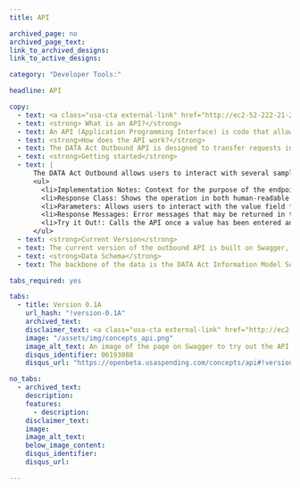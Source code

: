 ```yaml
---
title: API

archived_page: no
archived_page_text:
link_to_archived_designs:
link_to_active_designs:

category: "Developer Tools:"

headline: API

copy:
  - text: <a class="usa-cta external-link" href="http://ec2-52-222-21-220.us-gov-west-1.compute.amazonaws.com/v1/ui/" target="_blank">Access the Alpha Outbound API</a>
  - text: <strong> What is an API?</strong>
  - text: An API (Application Programming Interface) is code that allows software to communicate over the internet. The DATA Act implementation team has published an open API as part of the future USAspending.gov platform. The DATA Act Outbound API is built as a RESTful (Representational State Transfer) interface to allow interaction with the cloud-based environment that hosts USAspending.gov data.
  - text: <strong>How does the API work?</strong>
  - text: The DATA Act Outbound API is designed to transfer requests in flexible pieces that users can control in order to retrieve specific data. Through a series of API endpoints, users can call for a portion of the data related to a field as specific as a single Unique Record Identifier (URI), or as broad as an account that meets defined criteria. The outbound API gives developers and other users a powerful tool to connect with the data that they need.
  - text: <strong>Getting started</strong>
  - text: |
      The DATA Act Outbound allows users to interact with several sample endpoints. Clicking on an endpoint opens a window with multiple sections:
      <ul>
        <li>Implementation Notes: Context for the purpose of the endpoint</li>
        <li>Response Class: Shows the operation in both human-readable (“Model”) and machine-readable (“Example Value”) format</li>
        <li>Parameters: Allows users to interact with the value field for the endpoint. For POST calls, the “Data Type” field will also display an example query – click this text to automatically import it into the value field. For GET calls, users must manually fill out the value field.</li>
        <li>Response Messages: Error messages that may be returned in the event of an issue</li>
        <li>Try it Out!: Calls the API once a value has been entered and returns a response</li>
      </ul>
  - text: <strong>Current Version</strong>
  - text: The current version of the outbound API is built on Swagger, an ecosystem of tools aligned to a formal specification describing REST APIs in both human- and machine-readable formats. At the current stage of API development, the Swagger platform supports rapid and iterative prototyping of the outbound API to best fit users' needs and provide a working example of functionality for review. The initial publication of the DATA Act Outbound API is scheduled for the end of August 2016, and will be completed in October of 2016.
  - text: <strong>Data Schema</strong>
  - text: The backbone of the data is the DATA Act Information Model Schema v1.0 (Schema), which provides technical specifications for the federal financial and award data on USAspending.gov. The DATA Act Outbound API is aligned with the Schema. For more information on the Schema, as well as diagrams, information flow context, and the online data dictionary, please visit <a class="usa-cta external-link" href="http://fedspendingtransparency.github.io/data-model/" target="_blank">here</a>

tabs_required: yes

tabs:
  - title: Version 0.1A
    url_hash: "!version-0.1A"
    archived_text:
    disclaimer_text: <a class="usa-cta external-link" href="http://ec2-52-222-21-220.us-gov-west-1.compute.amazonaws.com/v1/ui/" target="_blank">Access the Alpha Outbound API</a>
    image: "/assets/img/concepts_api.png"
    image_alt_text: An image of the page on Swagger to try out the API.
    disqus_identifier: 06193088
    disqus_url: "https://openbeta.usaspending.com/concepts/api#!version-0.1A"

no_tabs:
  - archived_text:
    description:
    features:
      - description:
    disclaimer_text:
    image:
    image_alt_text:
    below_image_content:
    disqus_identifier:
    disqus_url:

---
```

